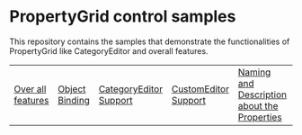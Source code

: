 # PropertyGrid control samples

This repository contains the samples that demonstrate the functionalities of PropertyGrid like CategoryEditor and overall features.

<table>
 <tr>
  <td><a href="Samples/Common">Over all features</a></td>
  <td><a href="Samples/BindingObject">Object Binding</a></td>
  <td><a href="Samples/CategoryEditor">CategoryEditor Support</a></td>
  <td><a href="Samples/CustomEditor">CustomEditor Support</a></td>  
  <td><a href="Samples/Name-Description">Naming and Description about the Properties</a></td>
  <td><a href="Samples/Grouping-Sorting-Ordering">Grouping-Sorting-Ordering</a></td>
  <td><a href="Samples/Nested_Properties">Nested Properties</a></td>
  <td><a href="Samples/ReadOnlyProperty">ReadOnly Properties</a></td>
  <td><a href="Samples/HidePropertyByAttribute">HideProperty using Attribute</a></td>
  <td><a href="Samples/HidePropertyByCollection">HideProperty using Collection</a></td>
  <td><a href="Samples/AutoGeneratingPropertyGridItem event">AutoGeneratingPropertyGridItem event</a></td>
  <td><a href="Samples/Apperance">Apperance</a></td>
  <td><a href="Samples/Themes">Themes</a></td>
  
 </tr>
</table>